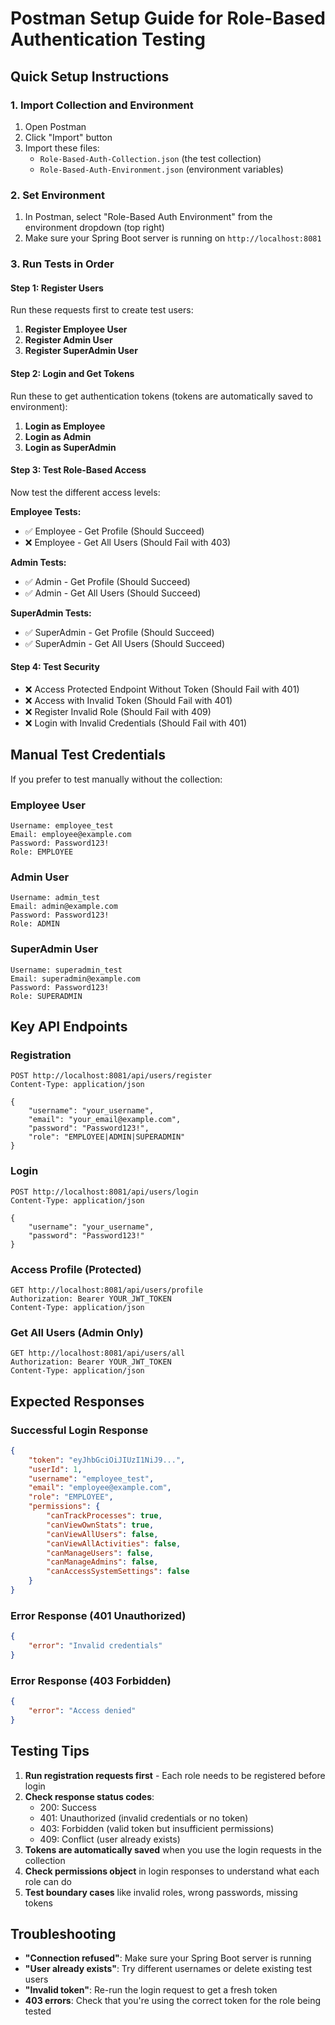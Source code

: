 # Postman Setup Guide for Role-Based Authentication Testing

## Quick Setup Instructions

### 1. Import Collection and Environment
1. Open Postman
2. Click "Import" button
3. Import these files:
   - `Role-Based-Auth-Collection.json` (the test collection)
   - `Role-Based-Auth-Environment.json` (environment variables)

### 2. Set Environment
1. In Postman, select "Role-Based Auth Environment" from the environment dropdown (top right)
2. Make sure your Spring Boot server is running on `http://localhost:8081`

### 3. Run Tests in Order

#### Step 1: Register Users
Run these requests first to create test users:
1. **Register Employee User**
2. **Register Admin User** 
3. **Register SuperAdmin User**

#### Step 2: Login and Get Tokens
Run these to get authentication tokens (tokens are automatically saved to environment):
1. **Login as Employee**
2. **Login as Admin**
3. **Login as SuperAdmin**

#### Step 3: Test Role-Based Access
Now test the different access levels:

**Employee Tests:**
- ✅ Employee - Get Profile (Should Succeed)
- ❌ Employee - Get All Users (Should Fail with 403)

**Admin Tests:**
- ✅ Admin - Get Profile (Should Succeed)
- ✅ Admin - Get All Users (Should Succeed)

**SuperAdmin Tests:**
- ✅ SuperAdmin - Get Profile (Should Succeed)
- ✅ SuperAdmin - Get All Users (Should Succeed)

#### Step 4: Test Security
- ❌ Access Protected Endpoint Without Token (Should Fail with 401)
- ❌ Access with Invalid Token (Should Fail with 401)
- ❌ Register Invalid Role (Should Fail with 409)
- ❌ Login with Invalid Credentials (Should Fail with 401)

## Manual Test Credentials

If you prefer to test manually without the collection:

### Employee User
```
Username: employee_test
Email: employee@example.com
Password: Password123!
Role: EMPLOYEE
```

### Admin User
```
Username: admin_test
Email: admin@example.com
Password: Password123!
Role: ADMIN
```

### SuperAdmin User
```
Username: superadmin_test
Email: superadmin@example.com
Password: Password123!
Role: SUPERADMIN
```

## Key API Endpoints

### Registration
```
POST http://localhost:8081/api/users/register
Content-Type: application/json

{
    "username": "your_username",
    "email": "your_email@example.com",
    "password": "Password123!",
    "role": "EMPLOYEE|ADMIN|SUPERADMIN"
}
```

### Login
```
POST http://localhost:8081/api/users/login
Content-Type: application/json

{
    "username": "your_username",
    "password": "Password123!"
}
```

### Access Profile (Protected)
```
GET http://localhost:8081/api/users/profile
Authorization: Bearer YOUR_JWT_TOKEN
Content-Type: application/json
```

### Get All Users (Admin Only)
```
GET http://localhost:8081/api/users/all
Authorization: Bearer YOUR_JWT_TOKEN
Content-Type: application/json
```

## Expected Responses

### Successful Login Response
```json
{
    "token": "eyJhbGciOiJIUzI1NiJ9...",
    "userId": 1,
    "username": "employee_test",
    "email": "employee@example.com",
    "role": "EMPLOYEE",
    "permissions": {
        "canTrackProcesses": true,
        "canViewOwnStats": true,
        "canViewAllUsers": false,
        "canViewAllActivities": false,
        "canManageUsers": false,
        "canManageAdmins": false,
        "canAccessSystemSettings": false
    }
}
```

### Error Response (401 Unauthorized)
```json
{
    "error": "Invalid credentials"
}
```

### Error Response (403 Forbidden)
```json
{
    "error": "Access denied"
}
```

## Testing Tips

1. **Run registration requests first** - Each role needs to be registered before login
2. **Check response status codes**:
   - 200: Success
   - 401: Unauthorized (invalid credentials or no token)
   - 403: Forbidden (valid token but insufficient permissions)
   - 409: Conflict (user already exists)
3. **Tokens are automatically saved** when you use the login requests in the collection
4. **Check permissions object** in login responses to understand what each role can do
5. **Test boundary cases** like invalid roles, wrong passwords, missing tokens

## Troubleshooting

- **"Connection refused"**: Make sure your Spring Boot server is running
- **"User already exists"**: Try different usernames or delete existing test users
- **"Invalid token"**: Re-run the login request to get a fresh token
- **403 errors**: Check that you're using the correct token for the role being tested

